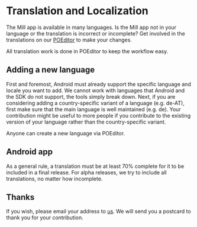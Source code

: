 # Translation and Localization

The Mill app is available in many languages. Is the Mill app not in your language or the translation is incorrect or incomplete? Get involved in the translations on our [POEditor](https://poeditor.com/join/project?hash=DStQiKAsPb) to make your changes.

All translation work is done in POEditor to keep the workflow easy.

## Adding a new language

First and foremost, Android must already support the specific language and locale you want to add. We cannot work with languages that Android and the SDK do not support, the tools simply break down. Next, if you are considering adding a country-specific variant of a language (e.g. de-AT), first make sure that the main language is well maintained (e.g. de). Your contribution might be useful to more people if you contribute to the existing version of your language rather than the country-specific variant.

Anyone can create a new language via POEditor.

## Android app

As a general rule, a translation must be at least 70% complete for it to be included in a final release. For alpha releases, we try to include all translations, no matter how incomplete.

## Thanks

If you wish, please email your address to [us](mailto:calcitem@outlook.com). We will send you a postcard to thank you for your contribution.